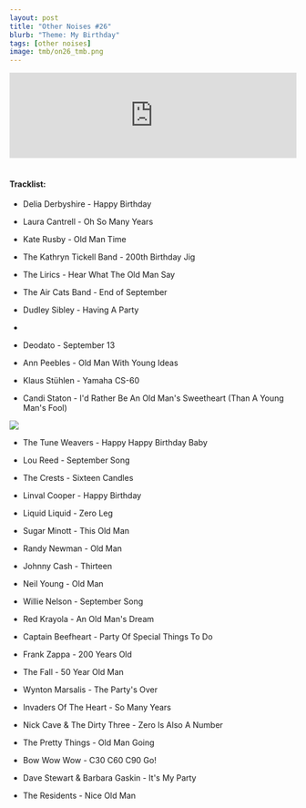 ```yaml
---
layout: post
title: "Other Noises #26"
blurb: "Theme: My Birthday"
tags: [other noises]
image: tmb/on26_tmb.png
---
```


<iframe scrolling="no" id="hearthis_at_track_3028296" width="100%" height="150" src="https://hearthis.at/embed/3028296/transparent_black/?hcolor=&color=&style=2&block_size=2&block_space=1&background=1&waveform=0&cover=0&autoplay=0&css=" frameborder="0" allowtransparency allow="autoplay"><p>Listen to <a href="https://hearthis.at/zerocc/other-noises-26-13918-my-birthday/" target="_blank">Other Noises #26 (13/9/18) - MY BIRTHDAY</a> <span>by</span><a href="https://hearthis.at/zerocc/" target="_blank" >Zero</a> <span>on</span> <a href="https://hearthis.at/" target="_blank">hearthis.at</a></p></iframe>
&nbsp;

#### Tracklist:

- Delia Derbyshire - Happy Birthday

- Laura Cantrell - Oh So Many Years  
- Kate Rusby - Old Man Time      
- The Kathryn Tickell Band - 200th Birthday Jig

- The Lirics - Hear What The Old Man Say 
- The Air Cats Band - End of September    
- Dudley Sibley - Having A Party  
- 
- Deodato - September 13    
- Ann Peebles - Old Man With Young Ideas 
- Klaus Stühlen - Yamaha CS-60 
- Candi Staton - I'd Rather Be An Old Man's Sweetheart (Than A Young Man's Fool)

![](https://lh3.googleusercontent.com/z0NgA7BkB9ndWbU8aGUlrW20C_t_QtWU2Tu-dG_U05FdgmlhnWitZBbdu7sN7vL_otf3qlyiNu65gWSNhlVZCFJ9LVwGtRCjhdRUBIZxXhOzK9C4M-BDoM2iT2Fizou8lbHCHYg-L79mdynjKrRYQnjbH6wzQnnlEJimLVfuualrSwwMc6FGv6iZ7t9yWkmcHSSrN3B2dBsdJplcWWRfL4x4xQ_Yec_6xSXjwGLGyFTJI0UcWkrJ2dQz3qd5quvUIkCVViNjitimvCP_dTbtRUDYDihxp3AtFBrhMrNjBOA5LBW3Q3leRocxI6NEWdIOua9sLfp5Uv5s9-O7RaIy5ftD6JC7pgBNUfSFb5hvqAjVzbwUJ1rYwmz9aHlZq-LpE-M9kPOle-DWNv-UEq09lRX6-1qBe4K7LQEONkp6MENwLyU_yreaHNT8RWO-GArEPUYNPf5DpxJ-yas6itNXiecL69sbNFux_CQTmi0T6Z609GrsPtZJDcoxitkpAOvnV0nEQ3U-mxHHH49gs7kmrkXoU2SAijDWXjcm312onY5MqGtD8-2NwE6EnrR-7tYzfAA9T7J9TGGcqwXZDc2cpfSTLmMQd2HT40oQRvr9gRjFuFqjCBmJHYoNVH7YEFPODsowN61WThLHS-XOObubi-6Y=s599-no)

- The Tune Weavers - Happy Happy Birthday Baby 
- Lou Reed - September Song   
- The Crests - Sixteen Candles

- Linval Cooper - Happy Birthday 
- Liquid Liquid - Zero Leg 
- Sugar Minott - This Old Man  

- Randy Newman - Old Man 
- Johnny Cash - Thirteen 
- Neil Young - Old Man  
- Willie Nelson - September Song 

- Red Krayola - An Old Man's Dream 
- Captain Beefheart - Party Of Special Things To Do   
- Frank Zappa - 200 Years Old 
- The Fall - 50 Year Old Man  

- Wynton Marsalis - The Party's Over  
- Invaders Of The Heart - So Many Years 
- Nick Cave & The Dirty Three - Zero Is Also A Number

- The Pretty Things - Old Man Going  
- Bow Wow Wow - C30 C60 C90 Go! 
- Dave Stewart & Barbara Gaskin - It's My Party

- The Residents - Nice Old Man
